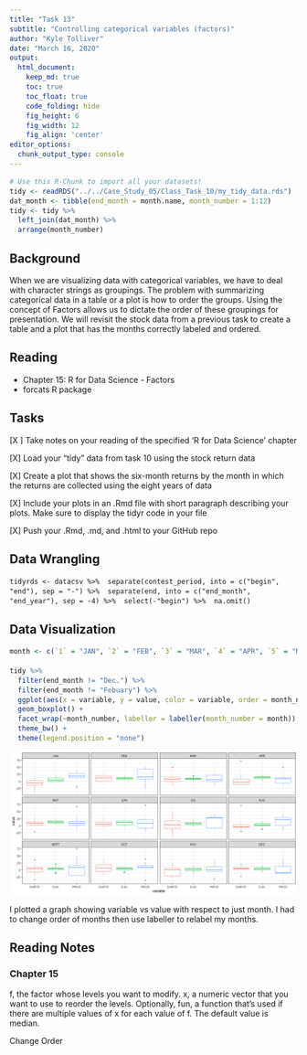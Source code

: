 ```yaml
---
title: "Task 13"
subtitle: "Controlling categorical variables (factors)"
author: "Kyle Tolliver"
date: "March 16, 2020"
output:
  html_document:  
    keep_md: true
    toc: true
    toc_float: true
    code_folding: hide
    fig_height: 6
    fig_width: 12
    fig_align: 'center'
editor_options: 
  chunk_output_type: console
---
```







```r
# Use this R-Chunk to import all your datasets!
tidy <- readRDS("../../Case_Study_05/Class_Task_10/my_tidy_data.rds")
dat_month <- tibble(end_month = month.name, month_number = 1:12)
tidy <- tidy %>% 
  left_join(dat_month) %>% 
  arrange(month_number)
```

## Background

When we are visualizing data with categorical variables, we have to deal with character strings as groupings. The problem with summarizing categorical data in a table or a plot is how to order the groups. Using the concept of Factors allows us to dictate the order of these groupings for presentation. We will revisit the stock data from a previous task to create a table and a plot that has the months correctly labeled and ordered.

## Reading

* Chapter 15: R for Data Science - Factors
* forcats R package

## Tasks

[X ] Take notes on your reading of the specified ‘R for Data Science’ chapter 

[X] Load your “tidy” data from task 10 using the stock return data

[X] Create a plot that shows the six-month returns by the month in which the returns are collected using the eight years of data

[X] Include your plots in an .Rmd file with short paragraph describing your plots. Make sure to display the tidyr code in your file

[X] Push your .Rmd, .md, and .html to your GitHub repo

## Data Wrangling

`tidyrds <- datacsv %>% 
  separate(contest_period, into = c("begin", "end"), sep = "-") %>% 
  separate(end, into = c("end_month", "end_year"), sep = -4) %>% 
  select(-"begin") %>% 
  na.omit() `

## Data Visualization


```r
month <- c(`1` = "JAN", `2` = "FEB", `3` = "MAR", `4` = "APR", `5` = "MAY", `6` = "JUN", `7` = "JUL", `8` = "AUG", `9` = "SEPT", `10` = "OCT", `11` = "NOV", `12` = "DEC" )

tidy %>% 
  filter(end_month != "Dec.") %>% 
  filter(end_month != "Febuary") %>% 
  ggplot(aes(x = variable, y = value, color = variable, order = month_number)) + 
  geom_boxplot() + 
  facet_wrap(~month_number, labeller = labeller(month_number = month)) +
  theme_bw() +
  theme(legend.position = "none")
```

![](Tsk13_files/figure-html/visual-1.png)<!-- -->

I plotted a graph showing variable vs value with respect to just month. I had to change order of months then use labeller to relabel my months. 

## Reading Notes
### Chapter 15

f, the factor whose levels you want to modify.
x, a numeric vector that you want to use to reorder the levels.
Optionally, fun, a function that’s used if there are multiple values of x for each value of f. The default value is median.

Change Order 
